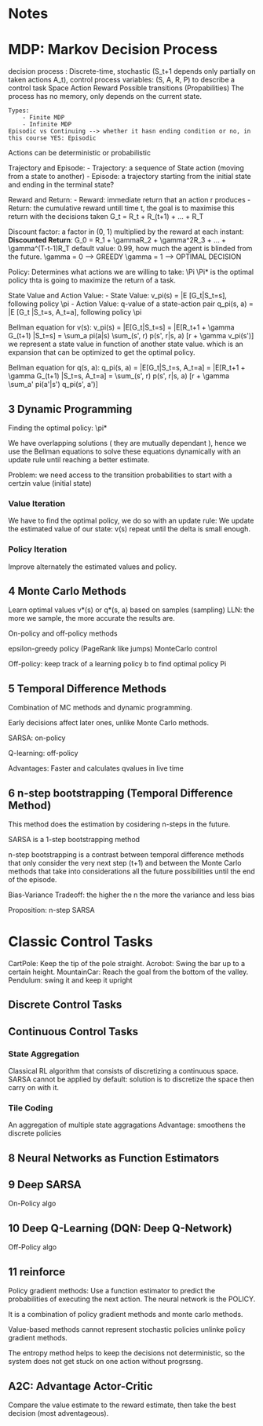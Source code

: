 # Notes

# MDP: Markov Decision Process

decision process : Discrete-time, stochastic (S_t+1 depends only partially on taken actions A_t), control process
variables: (S, A, R, P) to describe a control task
            Space
            Action
            Reward
            Possible transitions (Propabilities)
        The process has no memory, only depends on the current state.
    
    Types:
        - Finite MDP
        - Infinite MDP
    Episodic vs Continuing --> whether it hasn ending condition or no, in this course YES: Episodic

Actions can be deterministic or probabilistic

Trajectory and Episode:
    - Trajectory: a sequence of State action (moving from a state to another) 
    - Episode: a trajectory starting from the initial state and ending in the terminal state?

Reward and Return:
    - Reward: immediate return that an action r produces
    - Return: the cumulative reward untill time t, the goal is to maximise this return with the decisions taken
        G_t = R_t + R_(t+1) + ... + R_T

Discount factor: a factor in (0, 1) multiplied by the reward at each instant:
        **Discounted Return**: G_0 = R_1 + \gammaR_2 + \gamma^2R_3 + ... + \gamma^(T-t-1)R_T
            default value: 0.99, how much the agent is blinded from the future.
        \gamma = 0 --> GREEDY
        \gamma = 1 --> OPTIMAL DECISION

Policy:
    Determines what actions we are willing to take: \Pi
        \Pi* is the optimal policy thta is going to maximize the return of a task.

State Value and Action Value:
    - State Value: v_pi(s) = |E [G_t|S_t=s], following policy \pi
    - Action Value: q-value of a state-action pair
        q_pi(s, a) = |E [G_t |S_t=s, A_t=a], following policy \pi

Bellman equation for v(s):
    v_pi(s) = |E[G_t|S_t=s]
            = |E[R_t+1 + \gamma G_(t+1) |S_t=s]
            = \sum_a pi(a|s) \sum_(s', r) p(s', r|s, a) [r + \gamma v_pi(s')]
        we represent a state value in function of another state value.
        which is an expansion that can be optimized to get the optimal policy.

Bellman equation for q(s, a):
    q_pi(s, a) = |E[G_t|S_t=s, A_t=a]
            = |E[R_t+1 + \gamma G_(t+1) |S_t=s, A_t=a]
            = \sum_(s', r) p(s', r|s, a) [r + \gamma \sum_a' pi(a'|s') q_pi(s', a')]

## 3 Dynamic Programming

Finding the optimal policy: \pi*

We have overlapping solutions ( they are mutually dependant ), hence we use the Bellman equations to solve these equations dynamically with an update rule until reaching a better estimate.

Problem: we need access to the transition probabilities to start with a certzin value (initial state)

### Value Iteration

We have to find the optimal policy, we do so with an update rule:
    We update the estimated value of our state: v(s) 
    repeat until the delta is small enough.

### Policy Iteration

Improve alternately the estimated values and policy.

## 4 Monte Carlo Methods

Learn optimal values v*(s) or q*(s, a) based on samples (sampling)
LLN: the more we sample, the more accurate the results are.

On-policy and off-policy methods

epsilon-greedy policy (PageRank like jumps)
MonteCarlo control

Off-policy: keep track of a learning policy b to find optimal policy Pi

## 5 Temporal Difference Methods

Combination of MC methods and dynamic programming.

Early decisions affect later ones, unlike Monte Carlo methods.

SARSA: on-policy 

Q-learning: off-policy

Advantages: Faster and calculates qvalues in live time

## 6 n-step bootstrapping (Temporal Difference Method)

This method does the estimation by cosidering n-steps in the future.

SARSA is a 1-step bootstrapping method

n-step bootstrapping is a contrast between temporal difference methods that only consider the very next step (t+1) and between the Monte Carlo methods that take into considerations all the future possibilities until the end of the episode.

Bias-Variance Tradeoff:
the higher the n the more the variance and less bias

Proposition: n-step SARSA

# Classic Control Tasks

CartPole: Keep the tip of the pole straight.
Acrobot: Swing the bar up to a certain height.
MountainCar: Reach the goal from the bottom of the valley.
Pendulum: swing it and keep it upright

## Discrete Control Tasks

## Continuous Control Tasks

### State Aggregation
Classical RL algorithm that consists of discretizing a continuous space.
SARSA cannot be applied by default: solution is to discretize the space then carry on with it.


### Tile Coding
An aggregation of multiple state aggragations
Advantage: smoothens the discrete policies

## 8 Neural Networks as Function Estimators

## 9 Deep SARSA
On-Policy algo

## 10 Deep Q-Learning (DQN: Deep Q-Network)
Off-Policy algo

## 11 reinforce
Policy gradient methods: 
Use a function estimator to predict the probabilities of executing the next action. The neural network is the POLICY.

It is a combination of policy gradient methods and monte carlo methods.

Value-based methods cannot represent stochastic policies unlinke policy gradient methods.

The entropy method helps to keep the decisions not deterministic, so the system does not get stuck on one action without progrssng.

## A2C: Advantage Actor-Critic
Compare the value estimate to the reward estimate, then take the best decision (most adventageous).
